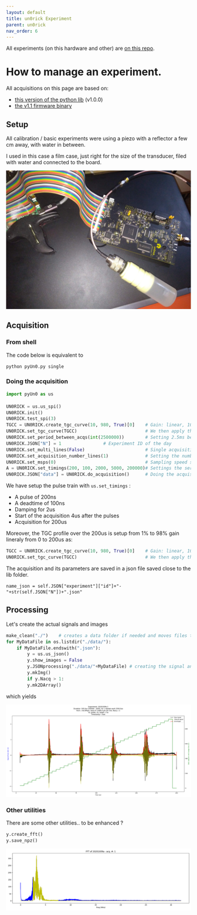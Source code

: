 ```yaml
---
layout: default
title: un0rick Experiment
parent: un0rick
nav_order: 6
---
```


All experiments (on this hardware and other) are [on this repo](https://github.com/kelu124/echomods/).

# How to manage an experiment.

All acquisitions on this page are based on:
* [this version of the python lib](https://github.com/kelu124/pyUn0-lib/blob/19f25e1c30a8894a719d18258b2e8e23f80866c3/pyUn0.py) (v1.0.0)
* [the v1.1 firmware binary](https://github.com/kelu124/un0rick/raw/master/bins/v1.1.bin)

## Setup

All calibration / basic experiments were using a piezo with a reflector a few cm away, with water in between.

I used in this case a film case, just right for the size of the transducer, filed with water and connected to the board.

![](https://raw.githubusercontent.com/kelu124/un0rick/master/images/P_20201009_194611.jpg)

## Acquisition

### From shell 

The code below is equivalent to 

```
python pyUn0.py single
```

### Doing the acquisition

```python
import pyUn0 as us

UN0RICK = us.us_spi()
UN0RICK.init()
UN0RICK.test_spi(3)
TGCC = UN0RICK.create_tgc_curve(10, 980, True)[0]    # Gain: linear, 10mV to 980mV
UN0RICK.set_tgc_curve(TGCC)                          # We then apply the curve
UN0RICK.set_period_between_acqs(int(2500000))        # Setting 2.5ms between shots
UN0RICK.JSON["N"] = 1 				 # Experiment ID of the day
UN0RICK.set_multi_lines(False)                       # Single acquisition
UN0RICK.set_acquisition_number_lines(1)              # Setting the number of lines (1)
UN0RICK.set_msps(0)                                  # Sampling speed setting
A = UN0RICK.set_timings(200, 100, 2000, 5000, 200000)# Settings the series of pulses
UN0RICK.JSON["data"] = UN0RICK.do_acquisition()      # Doing the acquisition and saves
```

We have setup the pulse train with `us.set_timings` :

* A pulse of 200ns
* A deadtime of 100ns
* Damping for 2us
* Start of the acquisition 4us after the pulses
* Acquisition for 200us

Moreover, the TGC profile over the 200us is setup from 1% to 98% gain lineraly from 0 to 200us as:

```python
TGCC = UN0RICK.create_tgc_curve(10, 980, True)[0]    # Gain: linear, 10mV to 980mV
UN0RICK.set_tgc_curve(TGCC)                          # We then apply the curve
```

The acquisition and its parameters are saved in a json file saved close to the lib folder.

```
name_json = self.JSON["experiment"]["id"]+"-"+str(self.JSON["N"])+".json"
```


## Processing

Let's create the actual signals and images

```python
make_clean("./")	# creates a data folder if needed and moves files there
for MyDataFile in os.listdir("./data/"):
	if MyDataFile.endswith(".json"): 
	    y = us.us_json()
	    y.show_images = False
	    y.JSONprocessing("./data/"+MyDataFile) # creating the signal and time values
	    y.mkImg()
	    if y.Nacq > 1:
		y.mk2DArray()
```

which yields

![](https://raw.githubusercontent.com/kelu124/un0rick/master/pyUn0/images/20201009a-1.png)

### Other utilities

There are some other utilities.. to be enhanced ?

```python
y.create_fft() 
y.save_npz() 
```

![](https://raw.githubusercontent.com/kelu124/un0rick/master/pyUn0/images/20201009a-1-fft.png)


